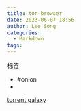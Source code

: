 ```yaml
---
title: tor-browser
date: 2023-06-07 18:56
author: Leo Song
categories:
  - Markdown
tags:
---
```


标签

- #onion
-

[torrent galaxy](http://galaxy3yrfbwlwo72q3v2wlyjinqr2vejgpkxb22ll5pcpuaxlnqjiid.onion/)
